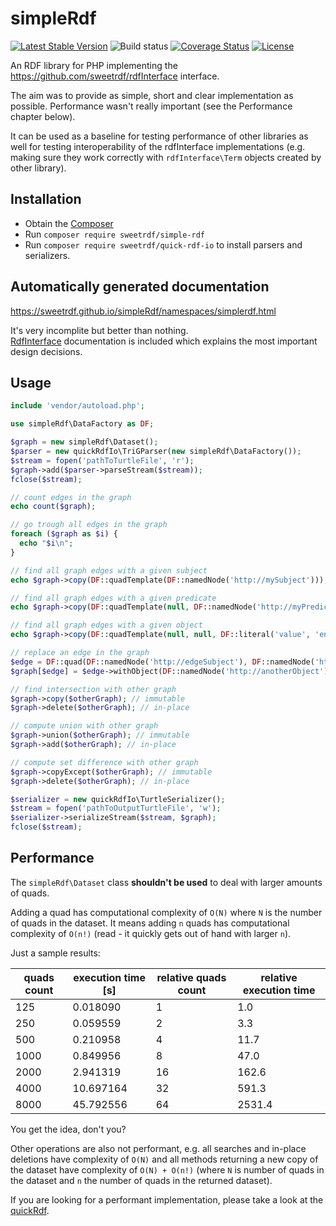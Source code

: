 # simpleRdf

[![Latest Stable Version](https://poser.pugx.org/sweetrdf/simple-rdf/v/stable)](https://packagist.org/packages/sweetrdf/simple-rdf)
![Build status](https://github.com/sweetrdf/simpleRdf/workflows/phpunit/badge.svg?branch=master)
[![Coverage Status](https://coveralls.io/repos/github/sweetrdf/simpleRdf/badge.svg?branch=master)](https://coveralls.io/github/sweetrdf/simpleRdf?branch=master)
[![License](https://poser.pugx.org/sweetrdf/simple-rdf/license)](https://packagist.org/packages/sweetrdf/simple-rdf)

An RDF library for PHP implementing the https://github.com/sweetrdf/rdfInterface interface.

The aim was to provide as simple, short and clear implementation as possible. Performance wasn't really important (see the Performance chapter below).

It can be used as a baseline for testing performance of other libraries as well for testing interoperability of the rdfInterface implementations (e.g. making sure they work correctly with `rdfInterface\Term` objects created by other library).

## Installation

* Obtain the [Composer](https://getcomposer.org)
* Run `composer require sweetrdf/simple-rdf`
* Run `composer require sweetrdf/quick-rdf-io` to install parsers and serializers.

## Automatically generated documentation

https://sweetrdf.github.io/simpleRdf/namespaces/simplerdf.html

It's very incomplite but better than nothing.\
[RdfInterface](https://github.com/sweetrdf/rdfInterface/) documentation is included which explains the most important design decisions.

## Usage

```php
include 'vendor/autoload.php';

use simpleRdf\DataFactory as DF;

$graph = new simpleRdf\Dataset();
$parser = new quickRdfIo\TriGParser(new simpleRdf\DataFactory());
$stream = fopen('pathToTurtleFile', 'r');
$graph->add($parser->parseStream($stream));
fclose($stream);

// count edges in the graph
echo count($graph);

// go trough all edges in the graph
foreach ($graph as $i) {
  echo "$i\n";
}

// find all graph edges with a given subject
echo $graph->copy(DF::quadTemplate(DF::namedNode('http://mySubject')));

// find all graph edges with a given predicate
echo $graph->copy(DF::quadTemplate(null, DF::namedNode('http://myPredicate')));

// find all graph edges with a given object
echo $graph->copy(DF::quadTemplate(null, null, DF::literal('value', 'en')));

// replace an edge in the graph
$edge = DF::quad(DF::namedNode('http://edgeSubject'), DF::namedNode('http://edgePredicate'), DF::namedNode('http://edgeObject'));
$graph[$edge] = $edge->withObject(DF::namedNode('http://anotherObject'));

// find intersection with other graph
$graph->copy($otherGraph); // immutable
$graph->delete($otherGraph); // in-place

// compute union with other graph
$graph->union($otherGraph); // immutable
$graph->add($otherGraph); // in-place

// compute set difference with other graph
$graph->copyExcept($otherGraph); // immutable
$graph->delete($otherGraph); // in-place

$serializer = new quickRdfIo\TurtleSerializer();
$stream = fopen('pathToOutputTurtleFile', 'w');
$serializer->serializeStream($stream, $graph);
fclose($stream);
```

## Performance

The `simpleRdf\Dataset` class **shouldn't be used** to deal with larger amounts of quads.

Adding a quad has computational complexity of `O(N)` where `N` is the number of quads in the dataset.
It means adding `n` quads has computational complexity of `O(n!)` (read - it quickly gets out of hand with larger `n`).

Just a sample results:

| quads count | execution time [s] | relative quads count | relative execution time |
|------|-----------|-----|--------|
|  125 |  0.018090 |   1 |    1.0 |
|  250 |  0.059559 |   2 |    3.3 |
|  500 |  0.210958 |   4 |   11.7 |
| 1000 |  0.849956 |   8 |   47.0 |
| 2000 |  2.941319 |  16 |  162.6 |
| 4000 | 10.697164 |  32 |  591.3 |
| 8000 | 45.792556 |  64 | 2531.4 |

You get the idea, don't you?

Other operations are also not performant, e.g. all searches and in-place deletions have complexity of `O(N)` and all methods returning a new copy of the dataset have complexity of `O(N) + O(n!)` (where `N` is number of quads in the dataset and `n` the number of quads in the returned dataset).

If you are looking for a performant implementation, please take a look at the [quickRdf](https://github.com/sweetrdf/quickRdf).

